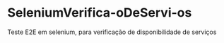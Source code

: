 # SeleniumVerifica-oDeServi-os
Teste E2E em selenium, para verificação de disponibilidade de serviços
